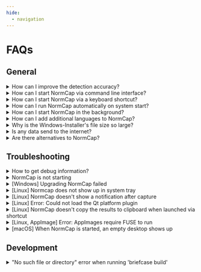 ```yaml
---
hide:
  - navigation
---
```


# FAQs

## General

<details class="question" markdown>
<summary>How can I improve the detection accuracy?</summary>

### How can I improve the detection accuracy?

The quality of detections is mainly determined by
[Tesseract](https://tesseract-ocr.github.io), an open source project for OCR of
_printed_ text. NormCap builds upon this great library and can influence the quality
only a bit by preprocessing the images regarding screen specific properties. _You_, the
user, have much more influence on the quality by paying attention to certain aspects:

#### 1) Select the correct language

Make sure to select the appropriate language(s) in the settings. Selecting multiple languages might slow down the recognition.

#### 2) Avoid selecting decorations

The text detection is very sensible to elements
_other_ than text, for example borders, lines or icons. If possible, do not select
those:

![How to avoid borders](./assets/selections_1.png)

#### 3) Avoid heterogeneous colors

If the text you want to recognize has different
backgrounds, it can help to select those portions of text
separately:

![How to split sections with different colors in multiple selection](./assets/selections_2.png)

#### 4) Zoom in

If possible, enlarge the region you want to detect, before selecting it
with NormCap. This has a huge effect in situations, where zooming in doesn't
decrease the quality, e.g. zooming into webpages, PDF documents or images which are
not yet at their full resolution. It has little effect, if enlarging decreases the
quality, e.g. for images with low resolutions.

#### 5) Select more text

Sometimes Tesseract struggles with recognizing text with only
very few characters, like a single word. In this case, selecting a larger portion
of text can improve the accuracy.

#### 6) Try different language models

The prebuilt NormCap packages are using
[tessdata-fast](https://github.com/tesseract-ocr/tessdata_fast) models, which offer
a very good accuracy to speed compromise. But you can also try the slower and
larger models from [tessdata](https://github.com/tesseract-ocr/tessdata) or
[tessdata-best](https://github.com/tesseract-ocr/tessdata_best) instead.\
To find
the directory in which you have to put the manually downloaded models navigate to
the "Language" section of NormCap's settings, then click "add/remove" and finally
"View tessdata folder in File Manager".

#### 7) Report examples

If the results are still bad, please submit a screenshot of the
text you are trying to recognize
[as an issue](https://github.com/dynobo/normcap/issues). Chances are small, but we
might be able to improve something.

</details>

<details class="question" markdown>
<summary>How can I start NormCap via command line interface?</summary>

### How can I start NormCap via command line interface?

The command to run NormCap from the terminal/console depends on your operating system
and installation method:

- **On Windows (MSI):** `%LOCALAPPDATA%\Programs\NormCap\NormCap.exe`
- **On macOS (DMG):** `/Applications/NormCap.app/Contents/MacOS/NormCap`
- **On Linux (AppImage):** `./NormCap-{version}-x86_64.AppImage`
- **On Linux (FlatPak):** `flatpak run --command=normcap com.github.dynobo.normcap`
- **On Linux (AUR):** `normcap`
- **Installed as Python package:** `normcap`

NormCap has some useful command line feature, you can list them by appending the flag
`--help` to the command mentioned above.

</details>

<details class="question" markdown>
<summary>How can I start NormCap via a keyboard shortcut?</summary>

### How can I start NormCap via a keyboard shortcut?

You'll have to configure that using your operating system's functionality, e.g.
following these guides:

#### :material-microsoft-windows: Windows

- Native solution: [Open programs with keyboard shortcuts in Windows 10](https://www.cnet.com/tech/computing/open-programs-with-keyboard-shortcuts-in-windows-10/)
- Tool based: [Run programs via shortcut](https://www.autohotkey.com/docs/v1/Tutorial.htm#s4) with [AutoHotkey](https://www.autohotkey.com/)

#### :material-apple: macOS

- [Set a keyboard shortcut to open Mac apps](https://www.wikihow.com/Set-a-Keyboard-Shortcut-to-Open-Mac-Apps)

#### :material-linux: Linux

- Ubuntu/Gnome:
  [Set Keyboard Shortcuts](https://help.ubuntu.com/stable/ubuntu-help/keyboard-shortcuts-set.html)
- Manjaro/Xfce, Plasma:
  [Keyboard Shortcuts](https://wiki.manjaro.org/index.php?title=Keyboard_Shortcuts)

To identify the command to run NormCap, please see the FAQ
"[How can I start NormCap via command line interface?](#how-can-i-start-normcap-via-command-line-interface)"

!!! Info
    The reason for _not_ adding an option to configure a shortcut within
    NormCap itself can be found in
    [this
    Architecture Decision Record](https://github.com/dynobo/normcap/blob/main/adr/004-do-not-implement-hotkey.md). If you have read the explanation and like to challenge its argumentation, feel free
    to [open a
    discussion](https://github.com/dynobo/normcap/discussions).

</details>

<details class="question" markdown>
<summary>How can I run NormCap automatically on system start?</summary>

### How can I run NormCap automatically on system start?

Use your operating system's functionality to autostart applications after boot. You will need [the command to start NormCap](#how-can-i-start-normcap-via-command-line-interface) and you can
search for tutorials how to run that on start-up, e.g.:

- Windows:
  [How to Add a Program to Startup in Windows 10 or 11](https://www.howtogeek.com/208224/how-to-add-a-program-to-startup-in-windows/)
- macOS:
  [How to add a startup program on a Mac](https://www.howtogeek.com/877239/how-to-change-startup-programs-on-a-mac/#how-to-add-a-startup-program-on-a-mac)
- Linux (Gnome):
  [Automatically run program on startup](https://www.simplified.guide/gnome/automatically-run-program-on-startup)
- Linux (KDE):
  [How to automatically run program on KDE startup](https://www.simplified.guide/kde/automatically-run-program-on-startup)

!!! warning
    Add the `--background-mode` flag to the
    command used to start NormCap! Then NormCap will start silently minimized to system tray without triggering a capture!

</details>

<details class="question" markdown>
<summary>How can I start NormCap in the background?</summary>

### How can I start NormCap in the background?

First [identify the command to run NormCap](#how-can-i-start-normcap-via-command-line-interface) on your system.

Append the flag `--background-mode` to that command to start NormCap right into the
system tray, without triggering a capture.

This is e.g. useful, if, you want to autostart NormCap after system start.

</details>

<details class="question" markdown>
<summary>How can I add additional languages to NormCap?</summary>

### How can I add additional languages to NormCap?

The prebuilt packages are shipped with support for English only. To install additional
languages, click the settings icon and in the "Languages" section of the menu click
"add/remove …".

If you installed NormCap as Python package, it depends on your system and setup. Please search online.

</details>

<details class="question" markdown>
<summary>Why is the Windows-Installer's file size so large?</summary>

### Why is the Windows-Installer's file size so large?

NormCap's MSI installer is much larger than the ones for Linux and macOS because the
included Tesseract binaries are larger.

NormCap used to include a set of smaller binaries, which resulted in more consistent
installer file sizes for all operating systems. Unfortunately, they seemed to lack some
dependencies and lead to issues on some Windows systems. Hopefully, the larger binaries
will fix this issue. This decision is not set in stone, so please feel free to leave
some feedback regarding this topic!

</details>

<details class="question" markdown>
<summary>Is any data send to the internet?</summary>

### Is any data send to the internet?

In general, NormCap works offline and does not send any data anywhere.

The only exceptions are optional features, which _require_ accessing resources on the internet. In that case, HTTPS request are performed and generate the typical access log data on the target server.

Those features are:

- **Update check**: If you enable the check for updates on start, NormCap regularly fetches its releases page from GitHub.
- **Manage languages**: If you download additional languages, they are being fetched from a GitHub repository.

</details>

<details class="question" markdown>
<summary>Are there alternatives to NormCap?</summary>

### Are there alternatives to NormCap?

Some applications offer similar features like NormCap and might be a good or even better
alternative for you: It completely depends on your use case and requirements. Some
similar open-source Projects are:

- [TextSnatcher](https://github.com/RajSolai/TextSnatcher) (Linux)
- [GreenShot](https://getgreenshot.org/) (Linux, macOS)
- [TextShot](https://github.com/ianzhao05/textshot) (Windows)
- [gImageReader](https://github.com/manisandro/gImageReader) (Linux, Windows)
- [Capture2Text](https://sourceforge.net/projects/capture2text) (Windows)
- [Frog](https://github.com/TenderOwl/Frog) (Linux)
- [Textinator](https://github.com/RhetTbull/textinator) (macOS)
- [Text-Grab](https://github.com/TheJoeFin/Text-Grab) (Windows)
- [dpScreenOCR](https://danpla.github.io/dpscreenocr/) (Linux, Windows)
- [PowerToys Text Extractor](https://learn.microsoft.com/en-us/windows/powertoys/text-extractor)
  (Windows)

</details>

## Troubleshooting

<details class="question" markdown>
<summary>How to get debug information?</summary>

### How to get debug information?

Launch NormCap via a terminal/console using
[the right command for your system](#how-can-i-start-normcap-via-command-line-interface),
to which you can append the flag `--verbosity debug` or short `-v debug`. This will
print additional information to the console, which can be useful to identify problems.

</details>

<details class="question" markdown>
<summary>NormCap is not starting</summary>

### NormCap is not starting

Please try to take a look at the
[debug information](#how-to-get-debug-information).
It might provide enough information for you to solve the issue for yourself. If it
doesn't help you, don't hesitate to [report](https://github.com/dynobo/normcap/issues)
your problem description together with debug information.

</details>

<details class="question" markdown>
<summary>[Windows] Upgrading NormCap failed</summary>

### \[Windows\] Upgrading NormCap failed

Did you run the msi-installer to upgrade from an older NormCap version, but the
installer stated an error or the NormCap can't be started anymore?

You did nothing wrong, this is the recommended way to upgrade NormCap. But in rare
cases, this does not work, because of incompatible changes in the installer between
certain versions.

In that case, please try to uninstall all existing NormCap versions from your system
before trying a clean installation. (In the process, your settings _might_ get reset,
and you _might_ have to re-download languages.)

If you still experience any problems after such a clean installation, please
[report that issue](https://github.com/dynobo/normcap/issues/new/choose).

</details>

<details class="question" markdown>
<summary>[Linux] Normcap does not show up in system tray</summary>

### \[Linux\] Normcap does not show up in system tray

Is your display environment Gnome Shell? Then you probably need to install a
[Gnome Shell extension](https://extensions.gnome.org/) to support showing applications
in the top bar, e.g.:

- [AppIndicator Support](https://extensions.gnome.org/extension/615/appindicator-support/)
- [Ubuntu AppIndicators](https://extensions.gnome.org/extension/1301/ubuntu-appindicators/)
- [Tray Icons](https://extensions.gnome.org/extension/1503/tray-icons/)
- [Tray Icons: Reloaded](https://extensions.gnome.org/extension/2890/tray-icons-reloaded/)

</details>

<details class="question" markdown>
<summary>[Linux] NormCap doesn't show a notification after capture</summary>

### \[Linux\] NormCap doesn't show a notification after capture

NormCap's notifications depend on the system tray functionality. If you start NormCap,
but its Icon doesn't appear in the system tray, proceed like in the question above.

</details>

<details class="question" markdown>
<summary>[Linux] Error: Could not load the Qt platform plugin</summary>

### \[Linux\] Error: Could not load the Qt platform plugin

In case you get an output like this …

```
$ normcap
QtFatalMsg - This application failed to start because no Qt platform plugin
could be initialized. Reinstalling the application may fix this problem.
Available platform plugins are: eglfs, linuxfb, minimal, minimalegl, offscreen,
vnc, wayland-egl, wayland, wayland-xcomposite-egl, wayland-xcomposite-glx, webgl, xcb.
```

… the chances are, this can be solved by installing additional dependencies:

- Arch (Wayland): `pacman -S qt6-wayland`
- Arch (Xorg): `pacman -S libxcb xcb-util-cursor`
- Debian/Ubuntu (Wayland): `apt install qt6-wayland`
- Debian/Ubuntu (Xorg): `apt install libxcb1 libxcb-cursor0`
- Fedora (Wayland): `dnf install qt6-qtwayland`
- Fedora (Xorg): `dnf install libxcb xcb-util-cursor`

</details>

<details class="question" markdown>
<summary>[Linux] NormCap doesn't copy the results to clipboard when launched via shortcut</summary>

### \[Linux\] NormCap doesn't copy the results to clipboard when launched via shortcut

This is behavior
[was observed only on KDE + Wayland (#422)](https://github.com/dynobo/normcap/issues/422)
so far, and only when NormCap was started via a keyboard shortcut / key binding. The
root cause is still unknown, if you have any information or ideas, please comment in the
ticket above.

Strangely, a workaround seems to be to configure the keyboard shortcut via "System
Settings" → "Shortcuts" → "Add command" and configure the command in a way, that it
pipes the output to somewhere, e.g. /dev/null:

```
normcap 2>&1 | tee /dev/null
```

</details>

<details class="question" markdown>
<summary>[Linux, AppImage] Error: AppImages require FUSE to run</summary>

### \[Linux, AppImage\] Error: AppImages require FUSE to run

This is not a NormCap issue but a requirement for AppImages. You need to make sure, that
the `FUSE` library is installed on your system. E.g. on Ubuntu 22.04 you need to run
`sudo apt install libfuse2`.

See
[this blog post for details](https://techpiezo.com/linux/error-appimages-require-fuse-to-run-in-ubuntu-22-04/).

</details>

<details class="question" markdown>
<summary>[macOS] When NormCap is started, an empty desktop shows up</summary>

### \[macOS\] When NormCap is started, an empty desktop shows up

This issue usually occurs on the after installing NormCap, either for the first time or
after an update.

This is a known issue related to macOS's permissions settings: If NormCap doesn't have
the system's permission to take a screenshot, an empty desktop will be
shown. Or to be precise: NormCap doesn't _know_ that it lacks permissions,
tries to take a screenshot nevertheless, which results in a screenshot of the empty
desktop.</small>

Steps to solve this:

1. Close NormCap, if it is running.
1. Navigate to "System Preferences" → "Security & Privacy" → "Privacy" → "Screen
   Recording" → "Click unlock".
1. Do you already see "NormCap" on the right side? If yes, "remove" \[–\] it.
   **Un-ticking the checkbox is not enough!**
1. Click "add" \[+\] → "Applications" → "NormCap".
1. Confirm that you see NormCap on the right side with a checkmark in front of it.
1. Start NormCap, it should work now.
1. You might need to repeat those steps after installing a new version of NormCap.

Hopefully, this cumbersome user experience can be improved in a future release.

</details>

## Development

<details class="question" markdown>
<summary>"No such file or directory" error when running 'briefcase build'</summary>

### "No such file or directory" error when running `briefcase build`

To verify, if this is the issue you are facing, run the docker image interactively and
try to run the `linuxdeploy-*.AppImage` file there:

```sh
$ docker run -it \
  --volume /home/<USER>/<PROJECT PATH>/normcap/linux:/app:z \
  --volume /home/<USER>/.briefcase:/home/brutus/.briefcase:z \
  --env VERSION=0.2.0 briefcase/eu.dynobo.normcap:py3.9 \
  /bin/bash
$ /home/brutus/.briefcase/tools/linuxdeploy-x86_64.AppImage
```

If that results in a `No such file or directory` error, according to
[this issue](https://github.com/AppImage/AppImageKit/issues/1027#issuecomment-641601097)
and [this one](https://github.com/AppImage/AppImageKit/issues/828) a workaround is to
correct the "magic" bytes of the AppImage. This worked for me:

```sh
sed '0,/AI\x02/{s|AI\x02|\x00\x00\x00|}' -i linuxdeploy-x86_64.AppImage
```

</details>
